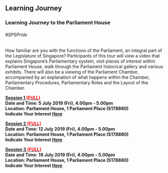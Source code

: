 <!-- ---
title: 'Learning Festival 1-19 July 2019'
permalink: '/events/learning-journeys/event-details/LJ_ ParliamentHouse'
breadcrumb: 'Learning Journey'

--- -->


## Learning Journey 
### Learning Journey to the Parliament House

###### _#SPSPride_ 

How familiar are you with the functions of the Parliament, an integral part of the Legislature of Singapore? Participants of this tour will view a video that explains Singapore’s Parliamentary system, visit places of interest within Parliament House, walk through the Parliament historical gallery and various exhibits. There will also be a viewing of the Parliament Chamber, accompanied by an explanation of what happens within the Chamber, Parliamentary Procedures, Parliamentary Roles and the Layout of the Chamber.

<b><u>Session 1<font color="red"> (FULL)</font></u><br>
**Date and Time: 5 July 2019 (Fri), 4.00pm - 5.00pm** <br>
**Location: Parliament House, 1 Parliament Place (S178880)** <br>
**Indicate Your Interest [Here](https://www.eventbrite.sg/e/learning-journey-to-the-parliament-house-tickets-63103350821)** 

<b><u>Session 2 <font color="red"> (FULL)</font></u><br>
**Date and Time: 12 July 2019 (Fri), 4.00pm - 5.00pm** <br>
**Location: Parliament House, 1 Parliament Place (S178880)** <br>
**Indicate Your Interest [Here](https://www.eventbrite.sg/e/learning-journey-to-the-parliament-house-2nd-run-tickets-63103619625)** 

<b><u>Session 3 <font color="red"> (FULL)</font></u><br>
**Date and Time: 19 July 2019 (Fri), 4.00pm - 5.00pm** <br>
**Location: Parliament House, 1 Parliament Place (S178880)** <br>
**Indicate Your Interest [Here](https://www.eventbrite.sg/e/learning-journey-to-the-parliament-house-3rd-run-tickets-63103778099)** 

